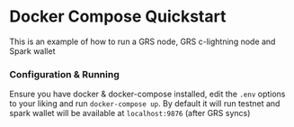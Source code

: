 # Docker Compose Quickstart

This is an example of how to run a GRS node, GRS c-lightning node and Spark wallet

### Configuration & Running

Ensure you have docker & docker-compose installed, edit the `.env` options to your liking  and run `docker-compose up`. By default it will run testnet and spark wallet will be available at `localhost:9876` (after GRS syncs)

